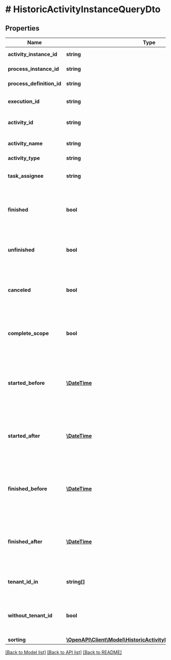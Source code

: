 # # HistoricActivityInstanceQueryDto

## Properties

Name | Type | Description | Notes
------------ | ------------- | ------------- | -------------
**activity_instance_id** | **string** | Filter by activity instance id. | [optional]
**process_instance_id** | **string** | Filter by process instance id. | [optional]
**process_definition_id** | **string** | Filter by process definition id. | [optional]
**execution_id** | **string** | Filter by the id of the execution that executed the activity instance. | [optional]
**activity_id** | **string** | Filter by the activity id (according to BPMN 2.0 XML). | [optional]
**activity_name** | **string** | Filter by the activity name (according to BPMN 2.0 XML). | [optional]
**activity_type** | **string** | Filter by activity type. | [optional]
**task_assignee** | **string** | Only include activity instances that are user tasks and assigned to a given user. | [optional]
**finished** | **bool** | Only include finished activity instances. Value may only be &#x60;true&#x60;, as &#x60;false&#x60; behaves the same as when the property is not set. | [optional]
**unfinished** | **bool** | Only include unfinished activity instances. Value may only be &#x60;true&#x60;, as &#x60;false&#x60; behaves the same as when the property is not set. | [optional]
**canceled** | **bool** | Only include canceled activity instances. Value may only be &#x60;true&#x60;, as &#x60;false&#x60; behaves the same as when the property is not set. | [optional]
**complete_scope** | **bool** | Only include activity instances which completed a scope. Value may only be &#x60;true&#x60;, as &#x60;false&#x60; behaves the same as when the property is not set. | [optional]
**started_before** | [**\DateTime**](\DateTime.md) | Restrict to instances that were started before the given date. By [default](https://docs.camunda.org/manual/7.15/reference/rest/overview/date-format/), the date must have the format &#x60;yyyy-MM-dd&#39;T&#39;HH:mm:ss.SSSZ&#x60;, e.g., &#x60;2013-01-23T14:42:45.000+0200&#x60;. | [optional]
**started_after** | [**\DateTime**](\DateTime.md) | Restrict to instances that were started after the given date. By [default](https://docs.camunda.org/manual/7.15/reference/rest/overview/date-format/), the date must have the format &#x60;yyyy-MM-dd&#39;T&#39;HH:mm:ss.SSSZ&#x60;, e.g., &#x60;2013-01-23T14:42:45.000+0200&#x60;. | [optional]
**finished_before** | [**\DateTime**](\DateTime.md) | Restrict to instances that were finished before the given date. By [default](https://docs.camunda.org/manual/7.15/reference/rest/overview/date-format/), the date must have the format &#x60;yyyy-MM-dd&#39;T&#39;HH:mm:ss.SSSZ&#x60;, e.g., &#x60;2013-01-23T14:42:45.000+0200&#x60;. | [optional]
**finished_after** | [**\DateTime**](\DateTime.md) | Restrict to instances that were finished after the given date. By [default](https://docs.camunda.org/manual/7.15/reference/rest/overview/date-format/), the date must have the format &#x60;yyyy-MM-dd&#39;T&#39;HH:mm:ss.SSSZ&#x60;, e.g., &#x60;2013-01-23T14:42:45.000+0200&#x60;. | [optional]
**tenant_id_in** | **string[]** | Must be a JSON array of Strings. An activity instance must have one of the given tenant ids. | [optional]
**without_tenant_id** | **bool** | Only include historic activity instances that belong to no tenant. Value may only be &#x60;true&#x60;, as &#x60;false&#x60; is the default behavior. | [optional]
**sorting** | [**\OpenAPI\Client\Model\HistoricActivityInstanceQueryDtoSorting[]**](HistoricActivityInstanceQueryDtoSorting.md) | Apply sorting of the result | [optional]

[[Back to Model list]](../../README.md#models) [[Back to API list]](../../README.md#endpoints) [[Back to README]](../../README.md)
